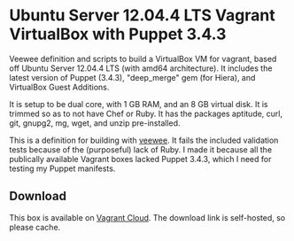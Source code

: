 Ubuntu Server 12.04.4 LTS Vagrant VirtualBox with Puppet 3.4.3
========

Veewee definition and scripts to build a VirtualBox VM for vagrant,
based off Ubuntu Server 12.04.4 LTS (with amd64 architecture). It
includes the latest version of Puppet (3.4.3), "deep_merge" gem (for
Hiera), and VirtualBox Guest Additions.

It is setup to be dual core, with 1 GB RAM, and an 8 GB virtual
disk. It is trimmed so as to not have Chef or Ruby. It has the
packages aptitude, curl, git, gnupg2, mg, wget, and unzip
pre-installed.

This is a definition for building with
[veewee](https://github.com/jedi4ever/veewee). It fails the included
validation tests because of the (purposeful) lack of Ruby. I made it
because all the publically available Vagrant boxes lacked Puppet
3.4.3, which I need for testing my Puppet manifests.

## Download

This box is available on
[Vagrant Cloud](https://vagrantcloud.com/andschwa/ubuntu-precise-latest-puppet). The
download link is self-hosted, so please cache.
